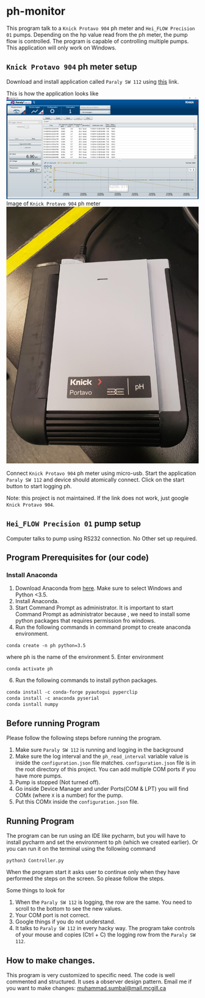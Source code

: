 # ph-monitor
This program talk to a `Knick Protavo 904` ph meter and `Hei_FLOW Precision 01` pumps. Depending on the hp value read from the ph meter, the pump flow is controlled. The program is capable of controlling
multiple pumps. This application will only work on Windows. 

## `Knick Protavo 904` ph meter setup
Download and install application called `Paraly SW 112` using [this](https://www.knick-international.com/en/products/portables/portavo/portavo-904/index.html) link.

This is how the application looks like
![alt text](images/ph_app.JPG)
Image of `Knick Protavo 904` ph meter 
![alt text](images/ph.jpg)

Connect `Knick Protavo 904` ph meter using micro-usb. Start the application `Paraly SW 112` and 
device should atomically connect. Click on the start button to start logging ph.
 
Note: this project is not maintained. If the link does not work, just google `Knick Protavo 904`.
## `Hei_FLOW Precision 01` pump setup
Computer talks to pump using RS232 connection. No Other set up required.

## Program Prerequisites for (our code)
### Install Anaconda
1. Download Anaconda from [here](https://www.anaconda.com/distribution/). Make sure to select Windows and Python <3.5.
2. Install Anaconda.
3. Start Command Prompt as administrator. It is important to start Command Prompt as administrator because 
, we need to install some python packages that requires permission fro windows.
4. Run the following commands in command prompt to create anaconda environment.
```buildoutcfg
conda create -n ph python=3.5
```  

where ph is the name of the environment
5. Enter environment
```buildoutcfg
conda activate ph
```
6. Run the following commands to install python packages.
```buildoutcfg
conda install -c conda-forge pyautogui pyperclip
conda install -c anaconda pyserial 
conda isntall numpy

```

## Before running Program
Please follow the following steps before running the program.
1. Make sure `Paraly SW 112` is running and logging in the background
2. Make sure the log interval and the `ph_read_interval` variable value is inside the `configuration.json` file matches. 
`configuration.json` file is in the root directory of this project. You can add multiple COM ports if you have more pumps.
3. Pump is stopped (Not turned off).
4. Go inside Device Manager and under Ports(COM & LPT) you will find COM`X` (where `X` is a number) for the pump.
5. Put this COM`X` inside the `configuration.json` file.

## Running Program
The program can be run using an IDE like pycharm, but you will have to install pycharm and set the environment to 
ph (which we created earlier). Or you can run it on the terminal using the following command

```buildoutcfg
python3 Controller.py
```

When the program start it asks user to continue only when they have performed the steps on the screen. So please follow the steps.


Some things to look for
1. When the `Paraly SW 112` is logging, the row are the same. You need to scroll to the bottom to see the new values.
2. Your COM port is not correct.
3. Google things if you do not understand. 
4. It talks to `Paraly SW 112` in every hacky way. The program take controls of your mouse  and 
copies (Ctrl + C) the logging row from the `Paraly SW 112`.
## How to make changes.
This program is very customized to specific need. The code is well commented and structured. It uses a observer design
pattern. Email me if you want to make changes: muhammad.sumbal@mail.mcgill.ca